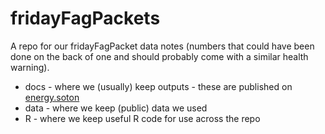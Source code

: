 # fridayFagPackets

A repo for our fridayFagPacket data notes (numbers that could have been done on the back of one and should probably come with a similar health warning).

 * docs - where we (usually) keep outputs - these are published on [energy.soton](https://energy.soton.ac.uk/friday-fag-packets/)
 * data - where we keep (public) data we used
 * R - where we keep useful R code for use across the repo

